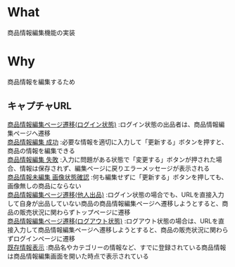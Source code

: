 # What
商品情報編集機能の実装

# Why
商品情報を編集するため

## キャプチャURL
[商品情報編集ページ遷移(ログイン状態)](https://gyazo.com/7463d59548d4d85cc0fa2f4400324fce) :ログイン状態の出品者は、商品情報編集ページへ遷移  
[商品情報編集 成功](https://gyazo.com/dc231df25dff78bf74758070b467397c) :必要な情報を適切に入力して「更新する」ボタンを押すと、商品の情報を編集できる  
[商品情報編集 失敗](https://gyazo.com/585ff99037689f443ac3da3221017725) :入力に問題がある状態で「変更する」ボタンが押された場合、情報は保存されず、編集ページに戻りエラーメッセージが表示される  
[商品情報未編集 画像状態確認](https://gyazo.com/460b50bd865c26d18a37bc8288de41ba) :何も編集せずに「更新する」ボタンを押しても、画像無しの商品にならない  
[商品情報編集ページ遷移(他人出品)](https://gyazo.com/2902dabd4fea82dc8d4d00515bc92281) :ログイン状態の場合でも、URLを直接入力して自身が出品していない商品の商品情報編集ページへ遷移しようとすると、商品の販売状況に関わらずトップページに遷移  
[商品情報編集ページ遷移(ログアウト状態)](https://gyazo.com/8090cccff185336ef22469b9bbd797d0) :ログアウト状態の場合は、URLを直接入力して商品情報編集ページへ遷移しようとすると、商品の販売状況に関わらずログインページに遷移  
[既存情報表示](https://gyazo.com/0142b86704bce5cfeeed05769984260f) :商品名やカテゴリーの情報など、すでに登録されている商品情報は商品情報編集画面を開いた時点で表示されている  
